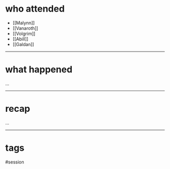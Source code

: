 # who attended

- [[Malynn]]
- [[Vanaroth]]
- [[Volgrim]]
- [[Abill]]
- [[Galdan]]

---
# what happened

...

---
# recap

...

---
# tags

#session